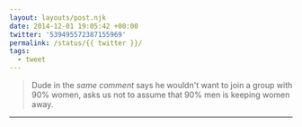 ```yaml
---
layout: layouts/post.njk
date: 2014-12-01 19:05:42 +00:00
twitter: '539495572387155969'
permalink: /status/{{ twitter }}/
tags: 
  - tweet
---
```


> Dude in the *same comment* says he wouldn't want to join a group with 90% women, asks us not to assume that 90% men is keeping women away.

---
